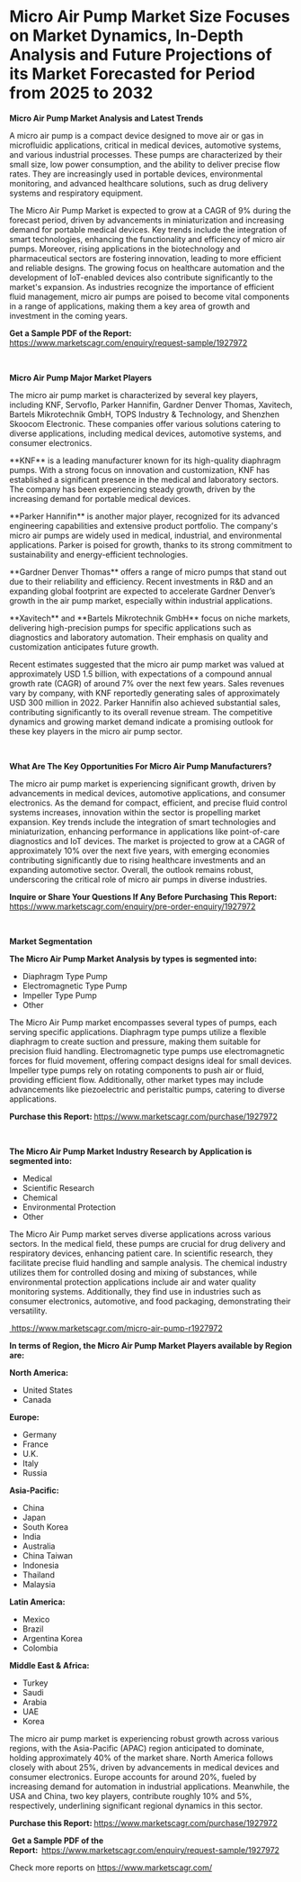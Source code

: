 <p><h1>Micro Air Pump Market Size Focuses on Market Dynamics, In-Depth Analysis and Future Projections of its Market Forecasted for Period from 2025 to 2032</h1></p><p><strong>Micro Air Pump Market Analysis and Latest Trends</strong></p>
<p><p>A micro air pump is a compact device designed to move air or gas in microfluidic applications, critical in medical devices, automotive systems, and various industrial processes. These pumps are characterized by their small size, low power consumption, and the ability to deliver precise flow rates. They are increasingly used in portable devices, environmental monitoring, and advanced healthcare solutions, such as drug delivery systems and respiratory equipment.</p><p>The Micro Air Pump Market is expected to grow at a CAGR of 9% during the forecast period, driven by advancements in miniaturization and increasing demand for portable medical devices. Key trends include the integration of smart technologies, enhancing the functionality and efficiency of micro air pumps. Moreover, rising applications in the biotechnology and pharmaceutical sectors are fostering innovation, leading to more efficient and reliable designs. The growing focus on healthcare automation and the development of IoT-enabled devices also contribute significantly to the market's expansion. As industries recognize the importance of efficient fluid management, micro air pumps are poised to become vital components in a range of applications, making them a key area of growth and investment in the coming years.</p></p>
<p><strong>Get a Sample PDF of the Report:&nbsp;</strong> <a href="https://www.marketscagr.com/enquiry/request-sample/1927972?utm_campaign=2390&utm_medium=2&utm_source=Github&utm_content=ia&utm_term=16022025&utm_id=micro-air-pump">https://www.marketscagr.com/enquiry/request-sample/1927972</a></p>
<p>&nbsp;</p>
<p><strong>Micro Air Pump Major Market Players</strong></p>
<p><p>The micro air pump market is characterized by several key players, including KNF, Servoflo, Parker Hannifin, Gardner Denver Thomas, Xavitech, Bartels Mikrotechnik GmbH, TOPS Industry & Technology, and Shenzhen Skoocom Electronic. These companies offer various solutions catering to diverse applications, including medical devices, automotive systems, and consumer electronics.</p><p>**KNF** is a leading manufacturer known for its high-quality diaphragm pumps. With a strong focus on innovation and customization, KNF has established a significant presence in the medical and laboratory sectors. The company has been experiencing steady growth, driven by the increasing demand for portable medical devices.</p><p>**Parker Hannifin** is another major player, recognized for its advanced engineering capabilities and extensive product portfolio. The company's micro air pumps are widely used in medical, industrial, and environmental applications. Parker is poised for growth, thanks to its strong commitment to sustainability and energy-efficient technologies.</p><p>**Gardner Denver Thomas** offers a range of micro pumps that stand out due to their reliability and efficiency. Recent investments in R&D and an expanding global footprint are expected to accelerate Gardner Denver’s growth in the air pump market, especially within industrial applications.</p><p>**Xavitech** and **Bartels Mikrotechnik GmbH** focus on niche markets, delivering high-precision pumps for specific applications such as diagnostics and laboratory automation. Their emphasis on quality and customization anticipates future growth.</p><p>Recent estimates suggested that the micro air pump market was valued at approximately USD 1.5 billion, with expectations of a compound annual growth rate (CAGR) of around 7% over the next few years. Sales revenues vary by company, with KNF reportedly generating sales of approximately USD 300 million in 2022. Parker Hannifin also achieved substantial sales, contributing significantly to its overall revenue stream. The competitive dynamics and growing market demand indicate a promising outlook for these key players in the micro air pump sector.</p></p>
<p>&nbsp;</p>
<p><strong>What Are The Key Opportunities For Micro Air Pump Manufacturers?</strong></p>
<p><p>The micro air pump market is experiencing significant growth, driven by advancements in medical devices, automotive applications, and consumer electronics. As the demand for compact, efficient, and precise fluid control systems increases, innovation within the sector is propelling market expansion. Key trends include the integration of smart technologies and miniaturization, enhancing performance in applications like point-of-care diagnostics and IoT devices. The market is projected to grow at a CAGR of approximately 10% over the next five years, with emerging economies contributing significantly due to rising healthcare investments and an expanding automotive sector. Overall, the outlook remains robust, underscoring the critical role of micro air pumps in diverse industries.</p></p>
<p><strong>Inquire or Share Your Questions If Any Before Purchasing This Report:</strong> <a href="https://www.marketscagr.com/enquiry/pre-order-enquiry/1927972?utm_campaign=2390&utm_medium=2&utm_source=Github&utm_content=ia&utm_term=16022025&utm_id=micro-air-pump">https://www.marketscagr.com/enquiry/pre-order-enquiry/1927972</a></p>
<p>&nbsp;</p>
<p><strong>Market Segmentation</strong></p>
<p><strong>The Micro Air Pump Market Analysis by types is segmented into:</strong></p>
<p><ul><li>Diaphragm Type Pump</li><li>Electromagnetic Type Pump</li><li>Impeller Type Pump</li><li>Other</li></ul></p>
<p><p>The Micro Air Pump market encompasses several types of pumps, each serving specific applications. Diaphragm type pumps utilize a flexible diaphragm to create suction and pressure, making them suitable for precision fluid handling. Electromagnetic type pumps use electromagnetic forces for fluid movement, offering compact designs ideal for small devices. Impeller type pumps rely on rotating components to push air or fluid, providing efficient flow. Additionally, other market types may include advancements like piezoelectric and peristaltic pumps, catering to diverse applications.</p></p>
<p><strong>Purchase this Report:&nbsp;</strong><a href="https://www.marketscagr.com/purchase/1927972?utm_campaign=2390&utm_medium=2&utm_source=Github&utm_content=ia&utm_term=16022025&utm_id=micro-air-pump">https://www.marketscagr.com/purchase/1927972</a></p>
<p>&nbsp;</p>
<p><strong>The Micro Air Pump Market Industry Research by Application is segmented into:</strong></p>
<p><ul><li>Medical</li><li>Scientific Research</li><li>Chemical</li><li>Environmental Protection</li><li>Other</li></ul></p>
<p><p>The Micro Air Pump market serves diverse applications across various sectors. In the medical field, these pumps are crucial for drug delivery and respiratory devices, enhancing patient care. In scientific research, they facilitate precise fluid handling and sample analysis. The chemical industry utilizes them for controlled dosing and mixing of substances, while environmental protection applications include air and water quality monitoring systems. Additionally, they find use in industries such as consumer electronics, automotive, and food packaging, demonstrating their versatility.</p></p>
<p><a href="https://www.marketscagr.com/micro-air-pump-r1927972?utm_campaign=2390&utm_medium=2&utm_source=Github&utm_content=ia&utm_term=16022025&utm_id=micro-air-pump">&nbsp;https://www.marketscagr.com/micro-air-pump-r1927972</a></p>
<p><strong>In terms of Region, the Micro Air Pump Market Players available by Region are:</strong></p>
<p>
    <p> <strong> North America: </strong>
        <ul>
            <li>United States</li>
            <li>Canada</li>
        </ul>
        </p> 
    <p> <strong> Europe: </strong>
        <ul>
            <li>Germany</li>
            <li>France</li>
            <li>U.K.</li>
            <li>Italy</li>
            <li>Russia</li>
        </ul>
        </p> 
    <p> <strong> Asia-Pacific: </strong>
        <ul>
            <li>China</li>
            <li>Japan</li>
            <li>South Korea</li>
            <li>India</li>
            <li>Australia</li>
            <li>China Taiwan</li>
            <li>Indonesia</li>
            <li>Thailand</li>
            <li>Malaysia</li>
        </ul>
        </p> 
    <p> <strong> Latin America: </strong>
        <ul>
            <li>Mexico</li>
            <li>Brazil</li>
            <li>Argentina Korea</li>
            <li>Colombia</li>
        </ul>
        </p> 
    <p> <strong> Middle East & Africa: </strong>
        <ul>
            <li>Turkey</li>
            <li>Saudi</li>
            <li>Arabia</li>
            <li>UAE</li>
            <li>Korea</li>
        </ul>
    </p>
    </p>
<p><p>The micro air pump market is experiencing robust growth across various regions, with the Asia-Pacific (APAC) region anticipated to dominate, holding approximately 40% of the market share. North America follows closely with about 25%, driven by advancements in medical devices and consumer electronics. Europe accounts for around 20%, fueled by increasing demand for automation in industrial applications. Meanwhile, the USA and China, two key players, contribute roughly 10% and 5%, respectively, underlining significant regional dynamics in this sector.</p></p>
<p><strong>Purchase this Report: </strong><a href="https://www.marketscagr.com/purchase/1927972?utm_campaign=2390&utm_medium=2&utm_source=Github&utm_content=ia&utm_term=16022025&utm_id=micro-air-pump">https://www.marketscagr.com/purchase/1927972</a></p>
<p>&nbsp;<strong>Get a Sample PDF of the Report:&nbsp;&nbsp;</strong><a href="https://www.marketscagr.com/enquiry/request-sample/1927972?utm_campaign=2390&utm_medium=2&utm_source=Github&utm_content=ia&utm_term=16022025&utm_id=micro-air-pump">https://www.marketscagr.com/enquiry/request-sample/1927972</a></p>
<p><strong></strong></p>
<p>Check more reports on <a href="https://www.marketscagr.com/?utm_campaign=2390&utm_medium=2&utm_source=Github&utm_content=ia&utm_term=16022025&utm_id=micro-air-pump">https://www.marketscagr.com/</a></p>